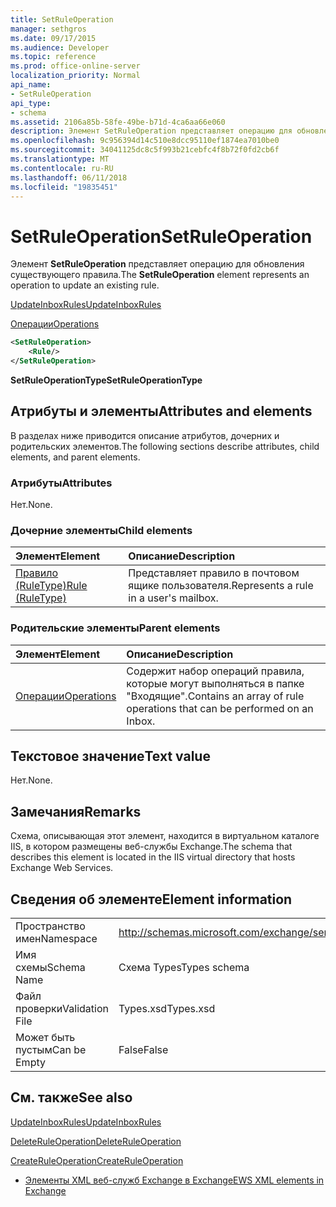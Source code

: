 ```yaml
---
title: SetRuleOperation
manager: sethgros
ms.date: 09/17/2015
ms.audience: Developer
ms.topic: reference
ms.prod: office-online-server
localization_priority: Normal
api_name:
- SetRuleOperation
api_type:
- schema
ms.assetid: 2106a85b-58fe-49be-b71d-4ca6aa66e060
description: Элемент SetRuleOperation представляет операцию для обновления существующего правила.
ms.openlocfilehash: 9c956394d14c510e8dcc95110ef1874ea7010be0
ms.sourcegitcommit: 34041125dc8c5f993b21cebfc4f8b72f0fd2cb6f
ms.translationtype: MT
ms.contentlocale: ru-RU
ms.lasthandoff: 06/11/2018
ms.locfileid: "19835451"
---
```

# <a name="setruleoperation"></a><span data-ttu-id="fa502-103">SetRuleOperation</span><span class="sxs-lookup"><span data-stu-id="fa502-103">SetRuleOperation</span></span>

<span data-ttu-id="fa502-104">Элемент **SetRuleOperation** представляет операцию для обновления существующего правила.</span><span class="sxs-lookup"><span data-stu-id="fa502-104">The **SetRuleOperation** element represents an operation to update an existing rule.</span></span> 
  
[<span data-ttu-id="fa502-105">UpdateInboxRules</span><span class="sxs-lookup"><span data-stu-id="fa502-105">UpdateInboxRules</span></span>](updateinboxrules.md)
  
[<span data-ttu-id="fa502-106">Операции</span><span class="sxs-lookup"><span data-stu-id="fa502-106">Operations</span></span>](operations.md)
  
```XML
<SetRuleOperation>
    <Rule/>
</SetRuleOperation>
```

 <span data-ttu-id="fa502-107">**SetRuleOperationType**</span><span class="sxs-lookup"><span data-stu-id="fa502-107">**SetRuleOperationType**</span></span>
## <a name="attributes-and-elements"></a><span data-ttu-id="fa502-108">Атрибуты и элементы</span><span class="sxs-lookup"><span data-stu-id="fa502-108">Attributes and elements</span></span>

<span data-ttu-id="fa502-109">В разделах ниже приводится описание атрибутов, дочерних и родительских элементов.</span><span class="sxs-lookup"><span data-stu-id="fa502-109">The following sections describe attributes, child elements, and parent elements.</span></span>
  
### <a name="attributes"></a><span data-ttu-id="fa502-110">Атрибуты</span><span class="sxs-lookup"><span data-stu-id="fa502-110">Attributes</span></span>

<span data-ttu-id="fa502-111">Нет.</span><span class="sxs-lookup"><span data-stu-id="fa502-111">None.</span></span>
  
### <a name="child-elements"></a><span data-ttu-id="fa502-112">Дочерние элементы</span><span class="sxs-lookup"><span data-stu-id="fa502-112">Child elements</span></span>

|<span data-ttu-id="fa502-113">**Элемент**</span><span class="sxs-lookup"><span data-stu-id="fa502-113">**Element**</span></span>|<span data-ttu-id="fa502-114">**Описание**</span><span class="sxs-lookup"><span data-stu-id="fa502-114">**Description**</span></span>|
|:-----|:-----|
|[<span data-ttu-id="fa502-115">Правило (RuleType)</span><span class="sxs-lookup"><span data-stu-id="fa502-115">Rule (RuleType)</span></span>](rule-ruletype.md) <br/> |<span data-ttu-id="fa502-116">Представляет правило в почтовом ящике пользователя.</span><span class="sxs-lookup"><span data-stu-id="fa502-116">Represents a rule in a user's mailbox.</span></span>  <br/> |
   
### <a name="parent-elements"></a><span data-ttu-id="fa502-117">Родительские элементы</span><span class="sxs-lookup"><span data-stu-id="fa502-117">Parent elements</span></span>

|<span data-ttu-id="fa502-118">**Элемент**</span><span class="sxs-lookup"><span data-stu-id="fa502-118">**Element**</span></span>|<span data-ttu-id="fa502-119">**Описание**</span><span class="sxs-lookup"><span data-stu-id="fa502-119">**Description**</span></span>|
|:-----|:-----|
|[<span data-ttu-id="fa502-120">Операции</span><span class="sxs-lookup"><span data-stu-id="fa502-120">Operations</span></span>](operations.md) <br/> |<span data-ttu-id="fa502-121">Содержит набор операций правила, которые могут выполняться в папке "Входящие".</span><span class="sxs-lookup"><span data-stu-id="fa502-121">Contains an array of rule operations that can be performed on an Inbox.</span></span>  <br/> |
   
## <a name="text-value"></a><span data-ttu-id="fa502-122">Текстовое значение</span><span class="sxs-lookup"><span data-stu-id="fa502-122">Text value</span></span>

<span data-ttu-id="fa502-123">Нет.</span><span class="sxs-lookup"><span data-stu-id="fa502-123">None.</span></span>
  
## <a name="remarks"></a><span data-ttu-id="fa502-124">Замечания</span><span class="sxs-lookup"><span data-stu-id="fa502-124">Remarks</span></span>

<span data-ttu-id="fa502-125">Схема, описывающая этот элемент, находится в виртуальном каталоге IIS, в котором размещены веб-службы Exchange.</span><span class="sxs-lookup"><span data-stu-id="fa502-125">The schema that describes this element is located in the IIS virtual directory that hosts Exchange Web Services.</span></span>
  
## <a name="element-information"></a><span data-ttu-id="fa502-126">Сведения об элементе</span><span class="sxs-lookup"><span data-stu-id="fa502-126">Element information</span></span>

|||
|:-----|:-----|
|<span data-ttu-id="fa502-127">Пространство имен</span><span class="sxs-lookup"><span data-stu-id="fa502-127">Namespace</span></span>  <br/> |http://schemas.microsoft.com/exchange/services/2006/types  <br/> |
|<span data-ttu-id="fa502-128">Имя схемы</span><span class="sxs-lookup"><span data-stu-id="fa502-128">Schema Name</span></span>  <br/> |<span data-ttu-id="fa502-129">Схема Types</span><span class="sxs-lookup"><span data-stu-id="fa502-129">Types schema</span></span>  <br/> |
|<span data-ttu-id="fa502-130">Файл проверки</span><span class="sxs-lookup"><span data-stu-id="fa502-130">Validation File</span></span>  <br/> |<span data-ttu-id="fa502-131">Types.xsd</span><span class="sxs-lookup"><span data-stu-id="fa502-131">Types.xsd</span></span>  <br/> |
|<span data-ttu-id="fa502-132">Может быть пустым</span><span class="sxs-lookup"><span data-stu-id="fa502-132">Can be Empty</span></span>  <br/> |<span data-ttu-id="fa502-133">False</span><span class="sxs-lookup"><span data-stu-id="fa502-133">False</span></span>  <br/> |
   
## <a name="see-also"></a><span data-ttu-id="fa502-134">См. также</span><span class="sxs-lookup"><span data-stu-id="fa502-134">See also</span></span>



[<span data-ttu-id="fa502-135">UpdateInboxRules</span><span class="sxs-lookup"><span data-stu-id="fa502-135">UpdateInboxRules</span></span>](updateinboxrules.md)
  
[<span data-ttu-id="fa502-136">DeleteRuleOperation</span><span class="sxs-lookup"><span data-stu-id="fa502-136">DeleteRuleOperation</span></span>](deleteruleoperation.md)
  
[<span data-ttu-id="fa502-137">CreateRuleOperation</span><span class="sxs-lookup"><span data-stu-id="fa502-137">CreateRuleOperation</span></span>](createruleoperation.md)


- [<span data-ttu-id="fa502-138">Элементы XML веб-служб Exchange в Exchange</span><span class="sxs-lookup"><span data-stu-id="fa502-138">EWS XML elements in Exchange</span></span>](ews-xml-elements-in-exchange.md)

